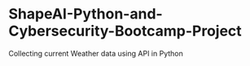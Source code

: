 # ShapeAI-Python-and-Cybersecurity-Bootcamp-Project
Collecting current Weather data using API in Python 
